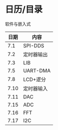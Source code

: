 # 日历/目录

软件与嵌入式

| 日期 | 内容       |
| ---- | ---------- |
| 7.1  | SPI-DDS    |
| 7.2  | 定时器输出 |
| 7.3  | LIB        |
| 7.5  | UART-DMA   |
| 7.8  | LCD+逻分   |
| 7.10 | 定时器输入 |
| 7.11 | DAC        |
| 7.15 | ADC        |
| 7.16 | FFT        |
| 7.17 | I2C        |
